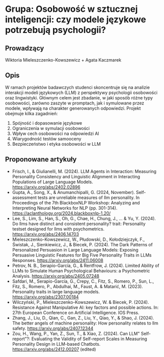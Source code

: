 # Grupa: Osobowość w sztucznej inteligencji: czy modele językowe potrzebują psychologii?

## Prowadzący
Wiktoria Mieleszczenko-Kowszewicz + Agata Kaczmarek

## Opis
W ramach projektów badawczych studenci skoncentruje się na analizie interakcji modeli językowych (LLM) z perspektywy psychologii osobowości oraz lingwistyki. Głównym celem jest zbadanie, w jaki sposób różne typy osobowości, zarówno zaszyte w promptach, jak i symulowane przez modele, wpływają na charakter generowanych odpowiedzi. Projekt obejmuje kilka zagadnień:
1. Spójność i dopasowanie językowe
2. Ograniczenia w symulacji osobowości
3. Wpływ cech osobowości na odpowiedzi AI
4. Wiarygodność testów samooceny
5. Bezpieczeństwo i etyka osobowości w LLM

## Proponowane artykuły

- Frisch, I., & Giulianelli, M. (2024). LLM Agents in Interaction: Measuring Personality Consistency and Linguistic Alignment in Interacting Populations of Large Language Models. https://arxiv.org/abs/2402.02896
- Gupta, A., Song, X., & Anumanchipalli, G. (2024, November). Self-assessment tests are unreliable measures of llm personality. In Proceedings of the 7th BlackboxNLP Workshop: Analyzing and Interpreting Neural Networks for NLP (pp. 301-314). https://aclanthology.org/2024.blackboxnlp-1.20/
- Lee, S., Lim, S., Han, S., Oh, G., Chae, H., Chung, J., ... & Yu, Y. (2024). Do llms have distinct and consistent personality? trait: Personality testset designed for llms with psychometrics. https://arxiv.org/abs/2406.14703 
- Mieleszczenko-Kowszewicz, W., Płudowski, D., Kołodziejczyk, F., Świstak, J., Sienkiewicz, J., & Biecek, P. (2024). The Dark Patterns of Personalized Persuasion in Large Language Models: Exposing Persuasive Linguistic Features for Big Five Personality Traits in LLMs Responses. https://arxiv.org/abs/2411.06008
- Petrov, N. B., Serapio-García, G., & Rentfrow, J. (2024). Limited Ability of LLMs to Simulate Human Psychological Behaviours: a Psychometric Analysis. https://arxiv.org/abs/2405.07248
- Safdari, M., Serapio-García, G., Crepy, C., Fitz, S., Romero, P., Sun, L., Fitz, S., Romero, P., Abdulhai, M.,  Faust, A. & Matarić, M. (2023). Personality traits in large language models. https://arxiv.org/abs/2307.00184
- Wilczyński, P., Mieleszczenko-Kowszewicz, W. & Biecek, P. (2024). Resistance Against Manipulative AI: key factors and possible actions. In: 27th European Conference on Artificial Intelligence. IOS Press.
- Zhang, J., Liu, D., Qian, C., Gan, Z., Liu, Y., Qiao, Y., & Shao, J. (2024). The better angels of machine personality: How personality relates to llm safety. https://arxiv.org/abs/2407.12344
- Zou, H., Wang, P., Yan, Z., Sun, T., & Xiao, Z. (2024). Can LLM" Self-report"?: Evaluating the Validity of Self-report Scales in Measuring Personality Design in LLM-based Chatbots. https://arxiv.org/abs/2412.00207 (edited) 

